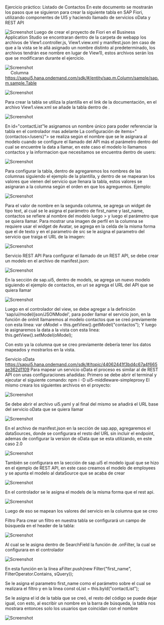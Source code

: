 Ejercicio práctico: Listado de Contactos
En este documento se mostrarán los pasos que se siguieron para crear la siguiente tabla en SAP Fiori, utilizando componentes de UI5 y haciendo llamado de servicios oData y REST API

  ![Screenshot](imagenes/contactos.png)
Luego de crear el proyecto de Fiori en el Business Application Studio se encontraran dentro de la carpeta de webapp los archivos de View1.controller.js, View1.view.xml y manifest.json (en caso de que a la vista se le allá asignado un nombre distinto al predeterminado, los archivos tendrán ese nombre en lugar de View1), estos archivos serán los que se modificaran durante el ejercicio.

![Screenshot](imagenes/tree.png)  
 
Columna
https://sapui5.hana.ondemand.com/sdk/#/entity/sap.m.Column/sample/sap.m.sample.Table

   ![Screenshot](imagenes/columna.png)
   
Para crear la tabla se utiliza la plantilla en el link de la documentación, en el archivo View1.view.xml se añade la tabla dentro de  <Page id="page" title="{i18n>title}">.

   ![Screenshot](imagenes/tabla.png)
   
En id="contactList"le asignamos un nombre único para poder referenciar la tabla en el controlador mas adelante
La configuración de items="{contactos>/users}"> se realiza según el nombre que se le asignara al modelo cuando se configure el llamado del API más el parámetro dentro del cual se encuentre la data a llamar, en este caso el modelo lo llamamos contactos y la informacion que necesitamos se encuentra dentro de users:

   ![Screenshot](imagenes/json1.png)
   
Para configurar la tabla, dentro de <columns> agregaremos los nombres de las columnas siguiendo el ejemplo de la plantilla, y dentro de <cells> se mapearan los valores que vienen del servicio que llenara la tabla, estos valores se asignaran a la columna según el orden en que los agreguemos.
Ejemplo:

   ![Screenshot](imagenes/json2.png)
   
 
<Text id="_IDGenText11" text="{contactos>first_name} {contactos>last_name}" />

Para el valor de nombre en la segunda columna, se agrega un widget de tipo text, al cual se le asigna el parámetro de first_name y last_name, contactos se refiere al nombre del modelo luego > y luego el parámetro que se quiera llamar.
Para mostrar una imagen de perfil en la columna se requiere usar el widget de Avatar, se agrega en la celda de la misma forma que el de texto y en el parametro de src se le asigna el parametro del servicio que traiga el URL de la imagen:

   ![Screenshot](imagenes/avatar.png)



Servicio REST API
Para configurar el llamado de un REST API, se debe crear un modelo en el archivo de manifest.json:

   ![Screenshot](imagenes/servicio.png)
   
En la sección de sap.ui5, dentro de models, se agrega un nuevo modelo siguiendo el ejemplo de contactos, en uri se agrega el URL del API que se quiera llamar

   ![Screenshot](imagenes/oninit.png)
   
Luego en el controlador del view, se debe agregar a la definición 'sap/ui/model/json/JSONModel', para poder llamar el servicio json, en la función de onInit llamaremos al modelo contactos que se creó previamente con esta línea:
var oModel = this.getView().getModel("contactos");
Y luego le asignaremos la data a la vista con esta linea:
this.getView().setModel(oModel);

Con esto ya la columna que se creo previamente debería tener los datos mapeados y mostrarlos en la vista.

Servicio oData
https://sapui5.hana.ondemand.com/sdk/#/topic/44062441f3bd4c67a4f665ae362d1109
Para mapear un servicio oData el proceso es similar al de REST API con unas configuraciones añadidas:
Primero se debe abrir el terminal y ejecutar el siguiente comando:
npm i -D ui5-middleware-simpleproxy
El mismo creara los siguientes archivos en el proyecto:

   ![Screenshot](imagenes/ui5.png)
   
Se debe abrir el archivo ui5.yaml y al final del mismo se añadirá el URL base del servicio oData que se quiera llamar

   ![Screenshot](imagenes/serviceodata.png)
   
En el archivo de manifest.json en la sección de sap.app, agregaremos el dataSources, donde se configurara el resto del URL sin incluir el endpoint, ademas de configurar la version de oData que se esta utilizando, en este caso 2.0

   ![Screenshot](imagenes/serviceodata2.png)
   
También se configurara en la sección de sap.ui5 el modelo igual que se hizo en el ejemplo de REST API, en este caso creamos el modelo de employees y se apunta el modelo al dataSource que se acaba de crear

   ![Screenshot](imagenes/models1.png)
   
En el controlador se le asigna el models de la misma forma que el rest api. 

  ![Screenshot](imagenes/oninit2.png)
  
Luego de eso se mapean los valores del servicio en la columna que se creo

Filtro
Para crear un filtro en nuestra tabla se configurará un campo de búsqueda en el header de la tabla:

   ![Screenshot](imagenes/filter.png)
   
Al cual se le asigna dentro de SearchField la función de .onFilter, la cual se configurara en el controlador

  ![Screenshot](imagenes/searchfield.png)
  
En esta función en la línea 
aFilter.push(new Filter("first_name", FilterOperator.Contains, sQuery));

Se le asigna el parametro first_name como el parámetro sobre el cual se realizara el filtro y en la línea
const oList = this.byId("contactList");


Se le asigna el id de la tabla que se creó, el resto del código se puede dejar igual, con esto, al escribir un nombre en la barra de búsqueda, la tabla nos mostrara entonces solo los usuarios que coincidan con el nombre

  ![Screenshot](imagenes/filterdata.png)

